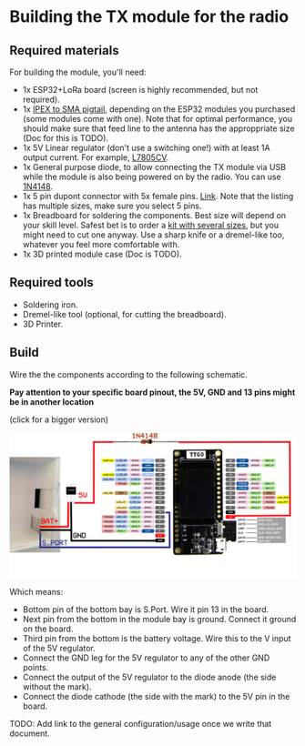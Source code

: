 # Building the TX module for the radio


## Required materials

For building the module, you'll need:

- 1x ESP32+LoRa board (screen is highly recommended, but not required).
- 1x [IPEX to SMA pigtail][pigtails], depending on the ESP32 modules you purchased (some modules come with one). Note that for optimal performance, you should make sure that feed line to the antenna has the approppriate size (Doc for this is TODO).
- 1x 5V Linear regulator (don't use a switching one!) with at least 1A output current.
For example, [L7805CV].
- 1x General purpose diode, to allow connecting the TX module via USB while the module is also being powered on by the radio. You can use [1N4148].
- 1x 5 pin dupont connector with 5x female pins. [Link][dupont]. Note that the listing has multiple sizes, make sure you select 5 pins.
- 1x Breadboard for soldering the components. Best size will depend on your skill level. Safest bet is to order a [kit with several sizes][breadboards], but you might need to cut one anyway. Use a sharp knife or a dremel-like too, whatever you feel more comfortable with.
- 1x 3D printed module case (Doc is TODO).

## Required tools

- Soldering iron.
- Dremel-like tool (optional, for cutting the breadboard).
- 3D Printer.

## Build

Wire the the components according to the following schematic.

**Pay attention to your specific board pinout, the 5V, GND and 13 pins might be in another location**

(click for a bigger version)

[![TX Schematic](schematic_tx.jpg?raw=true "TX Schematic")](schematic_tx.jpg?raw=true)


Which means:

- Bottom pin of the bottom bay is S.Port. Wire it pin 13 in the board.
- Next pin from the bottom in the module bay is ground. Connect it ground on the board.
- Third pin from the bottom is the battery voltage. Wire this to the V input of the 5V regulator.
- Connect the GND leg for the 5V regulator to any of the other GND points.
- Connect the output of the 5V regulator to the diode anode (the side without the mark).
- Connect the diode cathode (the side with the mark) to the 5V pin in the board.


TODO: Add link to the general configuration/usage once we write that document.

[pigtails]: https://www.aliexpress.com/item/5-pcs-lot-1-13-Cable-SMA-Jack-Bulkhead-to-Ufl-IPX-IPEX-Connector-Extension-Pigtail/2000223260.html
[L7805CV]: https://www.aliexpress.com/item/10pcs-L7805CV-L7805-7805-Voltage-Regulator-5V-1-5A-TO-220/32691111713.html
[1N4148]: https://www.aliexpress.com/item/Free-Shipping-100-PCS-1N4148-DO-35-IN4148-Silicon-Switching-Diode/2025724181.html
[dupont]: https://www.aliexpress.com/item/Free-Shipping-100set-2-54mm-1P-1Pin-Dupont-Connector-Dupont-Plastic-Shell-Plug-Dupont-Jumper-Wire/32262038907.html
[breadboards]: https://www.aliexpress.com/item/20pcs-5x7-4x6-3x7-2x8-cm-double-Side-Copper-prototype-pcb-Universal-Board-for-Arduino-Free/765383366.html

